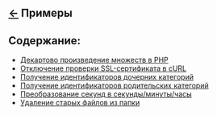 [&larr;](../readme.md "PHP") Примеры
------------------------------------

<a name="content"></a>
## Содержание:

- [Декартово произведение множеств в PHP](cartesian-product-of-sets-in-php.md)
- [Отключение проверки SSL-сертификата в cURL](disable-ssl-certificate-verification-in-curl.md)
- [Получение идентификаторов дочерних категорий](gets-all-of-the-childs-category-ids.md)
- [Получение идентификаторов родительских категорий](gets-all-of-the-parents-category-ids.md)
- [Преобразование секунд в секунды/минуты/часы](convert-seconds-to-seconds-minutes-hours.md)
- [Удаление старых файлов из папки](delete-old-files-from-a-folder.md)